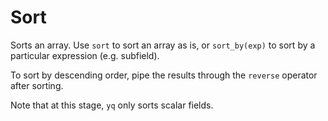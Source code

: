 # Sort

Sorts an array. Use `sort` to sort an array as is, or `sort_by(exp)` to sort by a particular expression (e.g. subfield).

To sort by descending order, pipe the results through the `reverse` operator after sorting.

Note that at this stage, `yq` only sorts scalar fields.

